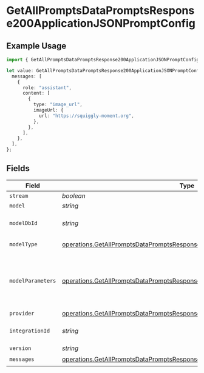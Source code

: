 # GetAllPromptsDataPromptsResponse200ApplicationJSONPromptConfig

## Example Usage

```typescript
import { GetAllPromptsDataPromptsResponse200ApplicationJSONPromptConfig } from "@orq-ai/node/models/operations";

let value: GetAllPromptsDataPromptsResponse200ApplicationJSONPromptConfig = {
  messages: [
    {
      role: "assistant",
      content: [
        {
          type: "image_url",
          imageUrl: {
            url: "https://squiggly-moment.org",
          },
        },
      ],
    },
  ],
};
```

## Fields

| Field                                                                                                                                                                        | Type                                                                                                                                                                         | Required                                                                                                                                                                     | Description                                                                                                                                                                  |
| ---------------------------------------------------------------------------------------------------------------------------------------------------------------------------- | ---------------------------------------------------------------------------------------------------------------------------------------------------------------------------- | ---------------------------------------------------------------------------------------------------------------------------------------------------------------------------- | ---------------------------------------------------------------------------------------------------------------------------------------------------------------------------- |
| `stream`                                                                                                                                                                     | *boolean*                                                                                                                                                                    | :heavy_minus_sign:                                                                                                                                                           | N/A                                                                                                                                                                          |
| `model`                                                                                                                                                                      | *string*                                                                                                                                                                     | :heavy_minus_sign:                                                                                                                                                           | N/A                                                                                                                                                                          |
| `modelDbId`                                                                                                                                                                  | *string*                                                                                                                                                                     | :heavy_minus_sign:                                                                                                                                                           | The id of the resource                                                                                                                                                       |
| `modelType`                                                                                                                                                                  | [operations.GetAllPromptsDataPromptsResponse200ApplicationJSONModelType](../../models/operations/getallpromptsdatapromptsresponse200applicationjsonmodeltype.md)             | :heavy_minus_sign:                                                                                                                                                           | The type of the model                                                                                                                                                        |
| `modelParameters`                                                                                                                                                            | [operations.GetAllPromptsDataPromptsResponse200ApplicationJSONModelParameters](../../models/operations/getallpromptsdatapromptsresponse200applicationjsonmodelparameters.md) | :heavy_minus_sign:                                                                                                                                                           | Model Parameters: Not all parameters apply to every model                                                                                                                    |
| `provider`                                                                                                                                                                   | [operations.GetAllPromptsDataPromptsResponse200ApplicationJSONProvider](../../models/operations/getallpromptsdatapromptsresponse200applicationjsonprovider.md)               | :heavy_minus_sign:                                                                                                                                                           | N/A                                                                                                                                                                          |
| `integrationId`                                                                                                                                                              | *string*                                                                                                                                                                     | :heavy_minus_sign:                                                                                                                                                           | The id of the resource                                                                                                                                                       |
| `version`                                                                                                                                                                    | *string*                                                                                                                                                                     | :heavy_minus_sign:                                                                                                                                                           | N/A                                                                                                                                                                          |
| `messages`                                                                                                                                                                   | [operations.GetAllPromptsDataPromptsResponse200ApplicationJSONMessages](../../models/operations/getallpromptsdatapromptsresponse200applicationjsonmessages.md)[]             | :heavy_check_mark:                                                                                                                                                           | N/A                                                                                                                                                                          |